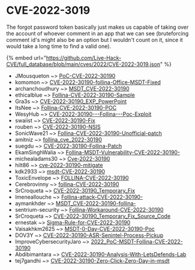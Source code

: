 # CVE-2022-3019

The forgot password token basically just makes us capable of taking over the account of whoever comment in an app that we can see (bruteforcing comment id's might also be an option but I wouldn't count on it, since it would take a long time to find a valid one).

{% embed url="https://github.com/Live-Hack-CVE/full_database/blob/main/cves/2022/CVE-2022-3019.json" %}


* JMousqueton ~> [PoC-CVE-2022-30190](https://zeste.alice-snow.ru/2022/database/cve-2022-3019/poc-cve-2022-30190-jmousqueton)
* komomon ~> [CVE-2022-30190-follina-Office-MSDT-Fixed](https://zeste.alice-snow.ru/2022/database/cve-2022-3019/cve-2022-30190-follina-office-msdt-fixed-komomon)
* archanchoudhury ~> [MSDT_CVE-2022-30190](https://zeste.alice-snow.ru/2022/database/cve-2022-3019/msdt_cve-2022-30190-archanchoudhury)
* ethicalblue ~> [Follina-CVE-2022-30190-Sample](https://zeste.alice-snow.ru/2022/database/cve-2022-3019/follina-cve-2022-30190-sample-ethicalblue)
* Gra3s ~> [CVE-2022-30190_EXP_PowerPoint](https://zeste.alice-snow.ru/2022/database/cve-2022-3019/cve-2022-30190_exp_powerpoint-gra3s)
* ItsNee ~> [Follina-CVE-2022-30190-POC](https://zeste.alice-snow.ru/2022/database/cve-2022-3019/follina-cve-2022-30190-poc-itsnee)
* WesyHub ~> [CVE-2022-30190---Follina---Poc-Exploit](https://zeste.alice-snow.ru/2022/database/cve-2022-3019/cve-2022-30190---follina---poc-exploit-wesyhub)
* swaiist ~> [CVE-2022-30190-Fix](https://zeste.alice-snow.ru/2022/database/cve-2022-3019/cve-2022-30190-fix-swaiist)
* rouben ~> [CVE-2022-30190-NSIS](https://zeste.alice-snow.ru/2022/database/cve-2022-3019/cve-2022-30190-nsis-rouben)
* SonicWave21 ~> [Follina-CVE-2022-30190-Unofficial-patch](https://zeste.alice-snow.ru/2022/database/cve-2022-3019/follina-cve-2022-30190-unofficial-patch-sonicwave21)
* amitniz ~> [follina_cve_2022-30190](https://zeste.alice-snow.ru/2022/database/cve-2022-3019/follina_cve_2022-30190-amitniz)
* suegdu ~> [CVE-2022-30190-Follina-Patch](https://zeste.alice-snow.ru/2022/database/cve-2022-3019/cve-2022-30190-follina-patch-suegdu)
* EkamSinghWalia ~> [Follina-MSDT-Vulnerability-CVE-2022-30190-](https://zeste.alice-snow.ru/2022/database/cve-2022-3019/follina-msdt-vulnerability-cve-2022-30190--ekamsinghwalia)
* michealadams30 ~> [Cve-2022-30190](https://zeste.alice-snow.ru/2022/database/cve-2022-3019/cve-2022-30190-michealadams30)
* hilt86 ~> [cve-2022-30190-mitigate](https://zeste.alice-snow.ru/2022/database/cve-2022-3019/cve-2022-30190-mitigate-hilt86)
* kdk2933 ~> [msdt-CVE-2022-30190](https://zeste.alice-snow.ru/2022/database/cve-2022-3019/msdt-cve-2022-30190-kdk2933)
* ToxicEnvelope ~> [FOLLINA-CVE-2022-30190](https://zeste.alice-snow.ru/2022/database/cve-2022-3019/follina-cve-2022-30190-toxicenvelope)
* Cerebrovinny ~> [follina-CVE-2022-30190](https://zeste.alice-snow.ru/2022/database/cve-2022-3019/follina-cve-2022-30190-cerebrovinny)
* SrCroqueta ~> [CVE-2022-30190_Temporary_Fix](https://zeste.alice-snow.ru/2022/database/cve-2022-3019/cve-2022-30190_temporary_fix-srcroqueta)
* Imeneallouche ~> [Follina-attack-CVE-2022-30190-](https://zeste.alice-snow.ru/2022/database/cve-2022-3019/follina-attack-cve-2022-30190--imeneallouche)
* aymankhder ~> [MSDT_CVE-2022-30190-follina-](https://zeste.alice-snow.ru/2022/database/cve-2022-3019/msdt_cve-2022-30190-follina--aymankhder)
* sentrium-security ~> [Follina-Workaround-CVE-2022-30190](https://zeste.alice-snow.ru/2022/database/cve-2022-3019/follina-workaround-cve-2022-30190-sentrium-security)
* SrCroqueta ~> [CVE-2022-30190_Temporary_Fix_Source_Code](https://zeste.alice-snow.ru/2022/database/cve-2022-3019/cve-2022-30190_temporary_fix_source_code-srcroqueta)
* ernestak ~> [Sigma-Rule-for-CVE-2022-30190](https://zeste.alice-snow.ru/2022/database/cve-2022-3019/sigma-rule-for-cve-2022-30190-ernestak)
* Vaisakhkm2625 ~> [MSDT-0-Day-CVE-2022-30190-Poc](https://zeste.alice-snow.ru/2022/database/cve-2022-3019/msdt-0-day-cve-2022-30190-poc-vaisakhkm2625)
* DOV3Y ~> [CVE-2022-30190-ASR-Senintel-Process-Pickup](https://zeste.alice-snow.ru/2022/database/cve-2022-3019/cve-2022-30190-asr-senintel-process-pickup-dov3y)
* ImproveCybersecurityJaro ~> [2022_PoC-MSDT-Follina-CVE-2022-30190](https://zeste.alice-snow.ru/2022/database/cve-2022-3019/2022_poc-msdt-follina-cve-2022-30190-improvecybersecurityjaro)
* Abdibimantara ~> [CVE-2022-30190-Analysis-With-LetsDefends-Lab](https://zeste.alice-snow.ru/2022/database/cve-2022-3019/cve-2022-30190-analysis-with-letsdefends-lab-abdibimantara)
* tej7gandhi ~> [CVE-2022-30190-Zero-Click-Zero-Day-in-msdt](https://zeste.alice-snow.ru/2022/database/cve-2022-3019/cve-2022-30190-zero-click-zero-day-in-msdt-tej7gandhi)